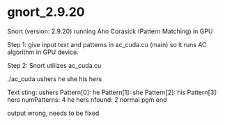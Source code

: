 # gnort_2.9.20
Snort (version: 2.9.20) running Aho Corasick (Pattern Matching) in GPU


Step 1: give input text and patterns in ac_cuda.cu (main) so it runs AC algorithm in GPU device.

Step 2: Snort utilizes ac_cuda.cu


./ac_cuda ushers he she his hers


Text sting: ushers
Pattern[0]: he
Pattern[1]: she
Pattern[2]: his
Pattern[3]: hers
numPatterns: 4
he
hers
nfound: 2
normal pgm end


output wrong, needs to be fixed
